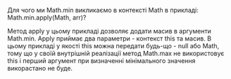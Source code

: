 Для чого ми Math.min викликаємо в контексті Math в прикладі: 
Math.min.apply(Math, arr)?

Метод apply у цьому прикладі дозволяє додати масив в аргументи Math.min. Apply приймає два параметри - контекст this та масив. 
В цьому прикладі у якості this можна передати будь-що - null або Math, тому що у своїй внутрішній реалізації метод Math.max не використовує this і перший аргумент при визначенні мінімального значення викорастано не буде.